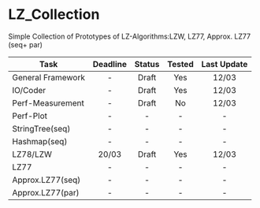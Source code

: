 # LZ_Collection

Simple Collection of Prototypes of LZ-Algorithms:LZW, LZ77, Approx. LZ77 (seq+ par)

|Task               |Deadline   |Status     |Tested     |Last Update|
|-------------------|:---------:|:---------:|:---------:|:---------:|
|General Framework  |-          |Draft      |Yes        |12/03      |
|IO/Coder           |-          |Draft      |Yes        |12/03      |
|Perf-Measurement   |-          |Draft      |No         |12/03      |
|Perf-Plot          |-          |-          |-          |-          |
|StringTree(seq)    |-          |-          |-          |-          |
|Hashmap(seq)       |-          |-          |-          |-          |
|LZ78/LZW           |20/03      |Draft      |Yes        |12/03      |
|LZ77               |-          |-          |-          |-          |
|Approx.LZ77(seq)   |-          |-          |-          |-          |
|Approx.LZ77(par)   |-          |-          |-          |-          |
